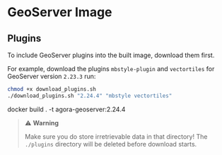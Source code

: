 # GeoServer Image

## Plugins

To include GeoServer plugins into the built image, download them first.

For example, download the plugins `mbstyle-plugin` and `vectortiles` for GeoServer version `2.23.3` run:

```sh
chmod +x download_plugins.sh
./download_plugins.sh "2.24.4" "mbstyle vectortiles"
```
docker build . -t  agora-geoserver:2.24.4
> :warning: **Warning**
>
> Make sure you do store irretrievable data in that directory!
> The `./plugins` directory will be deleted before download starts.
